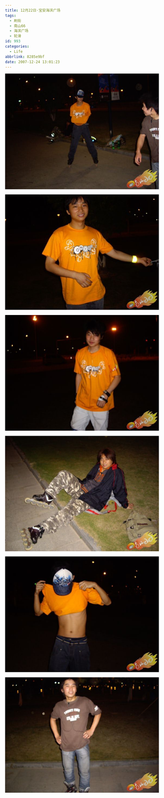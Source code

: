 ```yaml
---
title: 12月22日·宝安海滨广场
tags:
  - 刷街
  - 南山66
  - 海滨广场
  - 轮滑
id: 993
categories:
  - Life
abbrlink: 8285e9bf
date: 2007-12-24 13:01:23
---
```


![](/images/2007/12/24_130052_9235.jpg) 

![](/images/2007/12/24_130025_9236.jpg) 

![](/images/2007/12/24_130034_9237.jpg) 

![](/images/2007/12/24_130038_9238.jpg) 

![](/images/2007/12/24_130043_9239.jpg) 

![](/images/2007/12/24_130048_9240.jpg)